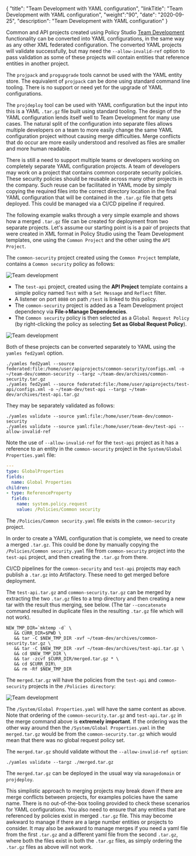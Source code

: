 {
"title": "Team Development with YAML configuration",
"linkTitle": "Team Development with YAML configuration",
"weight":"90",
"date": "2020-09-25",
"description": "Team Development with YAML configuration"
}

Common and API projects created using Policy Studio [Team Development](/docs/apigtw_devops/team_dev_practices/#enable-team-development-in-policy-studio) functionality can be converted into YAML configurations, in the same way as any other XML federated configuration. The converted YAML projects will validate successfully, but may need the `--allow-invalid-ref` option to pass validation as some of these projects will contain entities that reference entities in another project.

The `projpack` and `progupgrade` tools cannot be used with the YAML entity store. The equivalent of `projpack` can be done using standard command line tooling. There is no support or need yet for the upgrade of YAML configurations.

The `projdeploy` tool can be used with YAML configuration but the input into this is a YAML `.tar.gz` file built using standard tooling. The design of the YAML configuration lends itself well to Team Development for many use cases. The natural split of the configuration into separate files allows multiple developers on a team to more easily change the same YAML configuration project without causing merge difficulties. Merge conflicts that do occur are more easily understood and resolved as files are smaller and more human readable.

There is still a need to support multiple teams or developers working on completely separate YAML configuration projects. A team of developers may work on a project that contains common corporate security policies. These security policies should be reusable across many other projects in the company. Such reuse can be facilitated in YAML mode by simply copying the required files into the correct directory location in the final YAML configuration that will be contained in the `.tar.gz` file that gets deployed. This could be managed via a CI/CD pipeline if required.

The following example walks through a very simple example and shows how a merged `.tar.gz` file can be created for deployment from two separate projects. Let's assume our starting point is is a pair of projects that were created in XML format in Policy Studio using the Team Development templates, one using the `Common Project` and the other using the `API Project`.

The `common-security` project created using the `Common Project` template, contains a `Common security` policy as follows:

![Team development](/Images/apim_yamles/yamles_team_dev.png)

* The `test-api` project, created using the **API Project** template contains a simple policy named `Test` with a `Set Message` and `Reflect` filter.
* A listener on port `8080` on path `/test` is linked to this policy.
* The `common-security` project is added as a Team Development project dependency via **File→Manage Dependencies**.
* The `Common security` policy is then selected as a G`lobal Request Policy` (by right-clicking the policy as selecting **Set as Global Request Policy**).

![Team development](/Images/apim_yamles/yamles_team_dev_2.png)

Both of these projects can be converted separately to YAML using the `yamles fed2yaml` option.

```
./yamles fed2yaml --source federated:file:/home/user/apiprojects/common-security/configs.xml -o ~/team-dev/common-security --targz ~/team-dev/archives/common-security.tar.gz
./yamles fed2yaml --source federated:file:/home/user/apiprojects/test-api/configs.xml -o ~/team-dev/test-api --targz ~/team-dev/archives/test-api.tar.gz
```

They may be separately validated as follows:

```
./yamles validate --source yaml:file:/home/user/team-dev/common-security
./yamles validate --source yaml:file:/home/user/team-dev/test-api --allow-invalid-ref
```

Note the use of `--allow-invalid-ref` for the `test-api` project as it has a reference to an entity in the `common-security` project in the `System/Global Properties.yaml` file:

```yaml
---
type: GlobalProperties
fields:
  name: Global Properties
children:
- type: ReferenceProperty
  fields:
    name: system.policy.request
    value: /Policies/Common security
```

The `/Policies/Common security.yaml` file exists in the `common-security` project.

In order to create a YAML configuration that is complete, we need to create a merged `.tar.gz`. This could be done by manually copying the  `/Policies/Common security.yaml` file from `common-security` project into the  `test-api` project, and then creating the `.tar.gz` from there.

CI/CD pipelines for the `common-security` and `test-api` projects may each publish a `.tar.gz` into Artifactory. These need to get merged before deployment.

The `test-api.tar.gz` and `common-security.tar.gz` can be merged by extracting the two `.tar.gz` files to a tmp directory and then creating a new tar with the result thus merging, see below.
(The tar `--concatenate` command resulted in duplicate files in the resulting `.tar.gz` file which will not work).

```
NEW_TMP_DIR=`mktemp -d` \
   && CURR_DIR=$PWD \
   && tar -C $NEW_TMP_DIR -xvf ~/team-dev/archives/common-security.tar.gz \
   && tar -C $NEW_TMP_DIR -xvf ~/team-dev/archives/test-api.tar.gz \
   && cd $NEW_TMP_DIR \
   && tar -zcvf $CURR_DIR/merged.tar.gz * \
   && cd $CURR_DIR\
   && rm -Rf $NEW_TMP_DIR
```

The `merged.tar.gz` will have the policies from the `test-api` and `common-security` projects in the `/Policies directory`:

![Team development](/Images/apim_yamles/yamles_team_dev_3.png)

The `/System/Global Properties.yaml` will have the same content as above. Note that ordering of the `common-security.tar.gz` and `test-api.tar.gz` in the merge command above is **extremely important**. If the ordering was the other way around then the `/System/Global Properties.yaml` in the `merged.tar.gz` would be from the `common-security.tar.gz` which would mean that there was no global request policy set.

The `merged.tar.gz` should validate without the `--allow-invalid-ref option`:

```
./yamles validate --targz ./merged.tar.gz
```

The `merged.tar.gz` can be deployed in the usual way via `managedomain` or `projdeploy`.

This simplistic approach to merging projects may break down if there are merge conflicts between projects, for examples policies have the same name. There is no out-of-the-box tooling provided to check these scenarios for YAML configurations. You also need to ensure that any entities that are referenced by policies exist in merged `.tar.gz` file. This may become awkward to manage if there are a large number entities or projects to consider. It may also be awkward to manage merges if you need a yaml file from the first `.tar.gz` and a different yaml file from the second `.tar.gz`, where both the files exist in both the `.tar.gz` files, as simply ordering the `.tar.gz` files as above will not work.